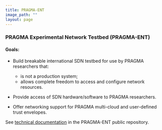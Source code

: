 ```yaml
---
title: PRAGMA-ENT 
image_path: ""
layout: page
---
```



### PRAGMA Experimental Network Testbed (PRAGMA-ENT) 

#### Goals:

* Build breakable international SDN testbed for use by PRAGMA researchers that:

  * is not a production system;
  * allows complete freedom to access and configure network resources.
  
<p></p>

* Provide access of SDN hardware/software to PRAGMA researchers.

* Offer networking support for PRAGMA multi-cloud and user-defined trust envelopes.

See [technical documentation][1] in the PRAGMA-ENT public repository.

[1]: https://github.com/pragmagrid/pragma_ent/wiki
